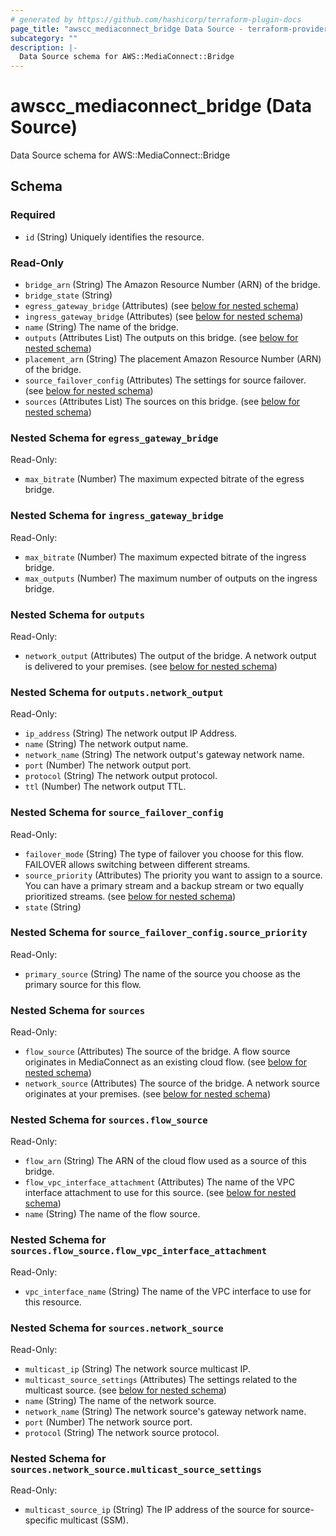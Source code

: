 ```yaml
---
# generated by https://github.com/hashicorp/terraform-plugin-docs
page_title: "awscc_mediaconnect_bridge Data Source - terraform-provider-awscc"
subcategory: ""
description: |-
  Data Source schema for AWS::MediaConnect::Bridge
---
```


# awscc_mediaconnect_bridge (Data Source)

Data Source schema for AWS::MediaConnect::Bridge



<!-- schema generated by tfplugindocs -->
## Schema

### Required

- `id` (String) Uniquely identifies the resource.

### Read-Only

- `bridge_arn` (String) The Amazon Resource Number (ARN) of the bridge.
- `bridge_state` (String)
- `egress_gateway_bridge` (Attributes) (see [below for nested schema](#nestedatt--egress_gateway_bridge))
- `ingress_gateway_bridge` (Attributes) (see [below for nested schema](#nestedatt--ingress_gateway_bridge))
- `name` (String) The name of the bridge.
- `outputs` (Attributes List) The outputs on this bridge. (see [below for nested schema](#nestedatt--outputs))
- `placement_arn` (String) The placement Amazon Resource Number (ARN) of the bridge.
- `source_failover_config` (Attributes) The settings for source failover. (see [below for nested schema](#nestedatt--source_failover_config))
- `sources` (Attributes List) The sources on this bridge. (see [below for nested schema](#nestedatt--sources))

<a id="nestedatt--egress_gateway_bridge"></a>
### Nested Schema for `egress_gateway_bridge`

Read-Only:

- `max_bitrate` (Number) The maximum expected bitrate of the egress bridge.


<a id="nestedatt--ingress_gateway_bridge"></a>
### Nested Schema for `ingress_gateway_bridge`

Read-Only:

- `max_bitrate` (Number) The maximum expected bitrate of the ingress bridge.
- `max_outputs` (Number) The maximum number of outputs on the ingress bridge.


<a id="nestedatt--outputs"></a>
### Nested Schema for `outputs`

Read-Only:

- `network_output` (Attributes) The output of the bridge. A network output is delivered to your premises. (see [below for nested schema](#nestedatt--outputs--network_output))

<a id="nestedatt--outputs--network_output"></a>
### Nested Schema for `outputs.network_output`

Read-Only:

- `ip_address` (String) The network output IP Address.
- `name` (String) The network output name.
- `network_name` (String) The network output's gateway network name.
- `port` (Number) The network output port.
- `protocol` (String) The network output protocol.
- `ttl` (Number) The network output TTL.



<a id="nestedatt--source_failover_config"></a>
### Nested Schema for `source_failover_config`

Read-Only:

- `failover_mode` (String) The type of failover you choose for this flow. FAILOVER allows switching between different streams.
- `source_priority` (Attributes) The priority you want to assign to a source. You can have a primary stream and a backup stream or two equally prioritized streams. (see [below for nested schema](#nestedatt--source_failover_config--source_priority))
- `state` (String)

<a id="nestedatt--source_failover_config--source_priority"></a>
### Nested Schema for `source_failover_config.source_priority`

Read-Only:

- `primary_source` (String) The name of the source you choose as the primary source for this flow.



<a id="nestedatt--sources"></a>
### Nested Schema for `sources`

Read-Only:

- `flow_source` (Attributes) The source of the bridge. A flow source originates in MediaConnect as an existing cloud flow. (see [below for nested schema](#nestedatt--sources--flow_source))
- `network_source` (Attributes) The source of the bridge. A network source originates at your premises. (see [below for nested schema](#nestedatt--sources--network_source))

<a id="nestedatt--sources--flow_source"></a>
### Nested Schema for `sources.flow_source`

Read-Only:

- `flow_arn` (String) The ARN of the cloud flow used as a source of this bridge.
- `flow_vpc_interface_attachment` (Attributes) The name of the VPC interface attachment to use for this source. (see [below for nested schema](#nestedatt--sources--flow_source--flow_vpc_interface_attachment))
- `name` (String) The name of the flow source.

<a id="nestedatt--sources--flow_source--flow_vpc_interface_attachment"></a>
### Nested Schema for `sources.flow_source.flow_vpc_interface_attachment`

Read-Only:

- `vpc_interface_name` (String) The name of the VPC interface to use for this resource.



<a id="nestedatt--sources--network_source"></a>
### Nested Schema for `sources.network_source`

Read-Only:

- `multicast_ip` (String) The network source multicast IP.
- `multicast_source_settings` (Attributes) The settings related to the multicast source. (see [below for nested schema](#nestedatt--sources--network_source--multicast_source_settings))
- `name` (String) The name of the network source.
- `network_name` (String) The network source's gateway network name.
- `port` (Number) The network source port.
- `protocol` (String) The network source protocol.

<a id="nestedatt--sources--network_source--multicast_source_settings"></a>
### Nested Schema for `sources.network_source.multicast_source_settings`

Read-Only:

- `multicast_source_ip` (String) The IP address of the source for source-specific multicast (SSM).
